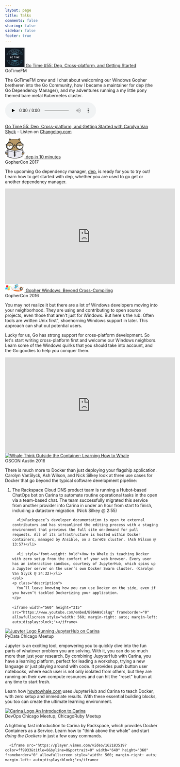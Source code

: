 ```yaml
---
layout: page
title: Talks
comments: false
sharing: false
sidebar: false
footer: true
---
```


<div class="projects">
  <div class="project" id="gotime55">
    <div class="title">
        <a href="https://changelog.com/gotime/55">
            <img src="/images/gotime.icon.png" alt="Go Time FM" title="It's go time!"/>
            Go Time #55: Dep, Cross-platform, and Getting Started
        </a>
    </div>
    <div class="locations">GoTimeFM</div>
    <p class="description">
      The GoTimeFM crew and I chat about welcoming our Windows Gopher bretheren into the Go Community,
      how I became a maintainer for dep (the Go Dependency Manager), and my adventures
      running a my little pony themed bare metal Kubernetes cluster.
    </p>
    <audio data-theme="night" data-src="https://changelog.com/gotime/55/embed" src="https://cdn.changelog.com/uploads/gotime/55/go-time-55.mp3" preload="none" class="changelog-episode" controls></audio><p><a href="https://changelog.com/gotime/55">Go Time 55: Dep, Cross-platform, and Getting Started with Carolyn Van Slyck</a> – Listen on <a href="https://changelog.com/">Changelog.com</a></p><script async src="//cdn.changelog.com/embed.js"></script>
  </div>

  <div class="project" id="dep-in-10">
    <div class="title">
        <a href="/talk/dep/lightning/">
            <img src="/images/dep-icon.png" alt="Nerdy Gopher" title="Digby is watching"/>
            dep in 10 minutes
        </a>
    </div>
    <div class="locations">GopherCon 2017</div>
    <p class="description">
      The upcoming Go dependency manager, <a href="https://github.com/golang/dep/">dep</a>, is ready for you to try out! Learn how to get started with dep, whether you are used to go get or another dependency manager.
    </p>
    <iframe width="560" height="315" src="https://www.youtube.com/embed/eZwR8qr2BfI" frameborder="0" allowfullscreen style="width: 560; margin-right: auto; margin-left: auto;display:block;"></iframe>
  </div>
  <div class="project" id="GoWin">
    <div class="title">
        <a href="/talk/devex/gowin/">
            <img src="/images/gopher-plane.png" alt="Gopher Sky Writer Plane" title="Gopher Windows"/>
            Gopher Windows: Beyond Cross-Compiling
        </a>
    </div>
    <div class="locations">GopherCon 2016</div>
    <p class="description">
      You may not realize it but there are a lot of Windows developers moving into your neighborhood.
      They are using and contributing to open source projects, even those that aren't just for Windows.
      But here's the rub: Often tools are written Unix first", shoehorning Windows support in later.
      This approach can shut out potential users.
    </p>
    <p class="description">
      Lucky for us, Go has strong support for cross-platform development. So let's start writing cross-platform first and welcome our Windows
      neighbors. Learn some of the Windows quirks that you should take into account, and the Go goodies to help you conquer them.
    </p>
    <iframe width="560" height="315" src="https://www.youtube.com/embed/UOeeR7odY1I" frameborder="0" allowfullscreen style="width: 560; margin-right: auto; margin-left: auto;display:block;"></iframe>
  </div>
  <div class="project" id="ThinkOutsideTheContainer">
    <div class="title">
        <a href="/talk/carina/think-outside-the-container/#/howtowhale">
            <img src="{{root_url}}/images/whale-dream.png" alt="Whale" title="Learning How to Whale"/>
            Think Outside the Container: Learning How to Whale
        </a>
    </div>
    <div class="locations">OSCON Austin 2016</div>
    <p class="description">
      There is much more to Docker than just deploying your flagship application. Carolyn VanSlyck, Ash Wilson, and Nick Silkey look at three use cases for Docker that go beyond the typical software development pipeline:
    </p>
    <ol class="description">
      <li>The Rackspace Cloud DNS product team is running a Hubot-based ChatOps bot on Carina to automate routine operational tasks in the open via a team-based chat. The team successfully migrated this service from another provider into Carina in under an hour from start to finish, including a datastore migration. (Nick Silkey @ 2:55)</li>

      <li>Rackspace’s developer documentation is open to external contributors and has streamlined the editing process with a staging environment that previews the full site on-demand for pull requests. All of its infrastructure is hosted within Docker containers, managed by Ansible, on a CoreOS cluster. (Ash Wilson @ 13:57)</li>

      <li style="font-weight: bold">How to Whale is teaching Docker with zero setup from the comfort of your web browser. Every user has an interactive sandbox, courtesy of JupyterHub, which spins up a Jupyter server on the user’s own Docker Swarm cluster. (Carolyn Van Slyck @ 24:32)</li>
    </ol>
    <p class="description">
      You’ll leave knowing how you can use Docker on the side, even if you haven’t tackled Dockerizing your application.
    </p>

    <iframe width="560" height="315" src="https://www.youtube.com/embed/B9bAWsCslqg" frameborder="0" allowfullscreen style="width: 560; margin-right: auto; margin-left: auto;display:block;"></iframe>
  </div>
  <div class="project" id="JupyterHubCarina">
      <div class="title">
          <a href="/talk/carina/jupyterhub/">
              <img src="{{root_url}}/images/jupyter-icon.png" alt="Jupyter Logo" title="Running JupyterHub on Carina"/>
              Running JupyterHub on Carina
          </a>
      </div>
      <div class="locations">PyData Chicago Meetup</div>
      <p class="description">
        Jupyter is an exciting tool, empowering you to quickly dive into the fun parts of whatever problem you are solving. With it, you can do so much more than just your research. By combining JupyterHub with Carina, you have a learning platform, perfect for leading a workshop, trying a new language or just playing around with code. It provides push button user notebooks, where each user is not only isolated from others, but they are running on their own compute resources and can hit the "reset" button at any time to start fresh.</p>
      <p class="description">
        Learn how <a href="http://howtowhale.com">howtowhale.com</a> uses JupyterHub and Carina to teach Docker, with zero setup and immediate results. With these essential building blocks, you too can create the ultimate learning environment.</p>
  </div>
  <div class="project" id="IntroductionToCarina">
      <div class="title">
          <a href="/talk/carina/lightning/">
              <img src="{{root_url}}/images/carina.png" alt="Carina Logo" title="An Introduction to Carina"/>
              An Introduction to Carina
          </a>
      </div>
      <div class="locations">DevOps Chicago Meetup, ChicagoRuby Meetup</div>
      <p class="description">A lightning fast introduction to Carina by Rackspace, which provides Docker Containers as a Service. Learn how to "think above the whale" and start <em>doing the Dockers</em> in just a few easy commands.</p>

      <iframe src="https://player.vimeo.com/video/162183519?color=ff9933&title=0&byline=0&portrait=0" width="640" height="360" frameborder="0" allowfullscreen style="width: 560; margin-right: auto; margin-left: auto;display:block;"></iframe>
  </div>
</div>
